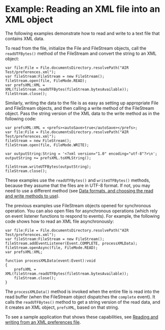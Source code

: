 # Example: Reading an XML file into an XML object

The following examples demonstrate how to read and write to a text file that
contains XML data.

To read from the file, initialize the File and FileStream objects, call the
`readUTFBytes()` method of the FileStream and convert the string to an XML
object:

    var file:File = File.documentsDirectory.resolvePath("AIR Test/preferences.xml");
    var fileStream:FileStream = new FileStream();
    fileStream.open(file, FileMode.READ);
    var prefsXML:XML = XML(fileStream.readUTFBytes(fileStream.bytesAvailable));
    fileStream.close();

Similarly, writing the data to the file is as easy as setting up appropriate
File and FileStream objects, and then calling a write method of the FileStream
object. Pass the string version of the XML data to the write method as in the
following code:

    var prefsXML:XML = <prefs><autoSave>true</autoSave></prefs>;
    var file:File = File.documentsDirectory.resolvePath("AIR Test/preferences.xml");
    fileStream = new FileStream();
    fileStream.open(file, FileMode.WRITE);

    var outputString:String = '<?xml version="1.0" encoding="utf-8"?>\n';
    outputString += prefsXML.toXMLString();

    fileStream.writeUTFBytes(outputString);
    fileStream.close();

These examples use the `readUTFBytes()` and `writeUTFBytes()` methods, because
they assume that the files are in UTF-8 format. If not, you may need to use a
different method (see
[Data formats, and choosing the read and write methods to use](./data-formats-and-choosing-the-read-and-write-methods-to-use.md)).

The previous examples use FileStream objects opened for synchronous operation.
You can also open files for asynchronous operations (which rely on event
listener functions to respond to events). For example, the following code shows
how to read an XML file asynchronously:

    var file:File = File.documentsDirectory.resolvePath("AIR Test/preferences.xml");
    var fileStream:FileStream = new FileStream();
    fileStream.addEventListener(Event.COMPLETE, processXMLData);
    fileStream.openAsync(file, FileMode.READ);
    var prefsXML:XML;

    function processXMLData(event:Event):void
    {
    	prefsXML = XML(fileStream.readUTFBytes(fileStream.bytesAvailable));
    	fileStream.close();
    }

The `processXMLData()` method is invoked when the entire file is read into the
read buffer (when the FileStream object dispatches the `complete` event). It
calls the `readUTFBytes()` method to get a string version of the read data, and
it creates an XML object, `prefsXML`, based on that string.

To see a sample application that shows these capabilities, see
[Reading and writing from an XML preferences file](http://www.adobe.com/go/learn_air_qs_xmlpref_flex_en).
